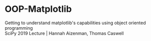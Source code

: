 # OOP-Matplotlib

Getting to understand matplotlib's capabilities using object oriented programming <br />
SciPy 2019 Lecture | Hannah Aizenman, Thomas Caswell
